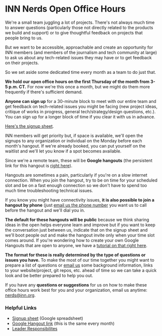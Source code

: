 # INN Nerds Open Office Hours

We're a small team juggling a lot of projects. There's not always much time to answer questions (particularly those not directly related to the products we build and support) or to give thoughtful feedback on projects that people bring to us.

But we want to be accessible, approachable and create an opportunity for INN members (and members of the journalism and tech community at large) to ask us about any tech-related issues they may have or to get feedback on their projects.

So we set aside some dedicated time every month as a team to do just that.

**We hold our open office hours on the first Thursday of the month from 3-5 p.m. CT.** For now we're this once a month, but we might do them more frequently if there's sufficient demand.

**Anyone can sign up** for a 30-minute block to meet with our entire team and get feedback on tech-related issues you might be facing (new project ideas, critique of works in progress, general tech/strategy/design questions, etc.). You can sign up for a longer block of time if you clear it with us in advance.

[Here's the signup sheet](https://docs.google.com/spreadsheets/d/1p-twn2D8oow7vXBfkcdYcZnVA4z8Q42OMs77KlHwf-g/edit).

INN members will get priority but, if space is available, we'll open the signups to any organization or individual on the Monday before each month's hangout. If we're already booked, you can put yourself on the waitlist and we'll let you know if a spot becomes available.

Since we're a remote team, these will be **Google hangouts** (the persistent link for this hangout is [right here](https://plus.google.com/hangouts/_/investigativenewsnetwork.org/office-hours)).

Hangouts are sometimes a pain, particularly if you're on a slow internet connection. When you join the hangout, try to be on time for your scheduled slot and be on a fast enough connection so we don't have to spend too much time troubleshooting technical issues.

If you know you might have connectivity issues, **it is also possible to join a hangout by phone** (just [email us the phone number](mailto:nerds@inn.org) you want us to call before the hangout and we'll dial you in.

**The default for these hangouts will be public** because we think sharing ideas in the open helps everyone learn and improve but if you want to keep the conversation just between us, indicate that on the signup sheet and we'll boot people out and make the hangout invite only when your time slot comes around. If you're wondering how to create your own Google Hangouts that are open to anyone, we have a [tutorial on that right here](/projects/tools.md).

**The format for these is really determined by the type of questions or issues you have.** To make the most of our time together you might want to prepare a list of questions or [email us](mailto:nerds@inn.org) some background information, links to your website/project, git repos, etc. ahead of time so we can take a quick look and be better prepared to help you out.

If you have any **questions or suggestions** for us on how to make these office hours work best for you and your organization, email us anytime: [nerds@inn.org](mailto:nerds@inn.org).

### Helpful Links

- [Signup sheet](https://docs.google.com/spreadsheets/d/1p-twn2D8oow7vXBfkcdYcZnVA4z8Q42OMs77KlHwf-g/edit) (Google spreadsheet)
- [Google Hangout link](https://plus.google.com/hangouts/_/investigativenewsnetwork.org/office-hours) (this is the same every month)
- [Leader Responsibilites](/projects/office-hours/leader-responsibilities.md)

